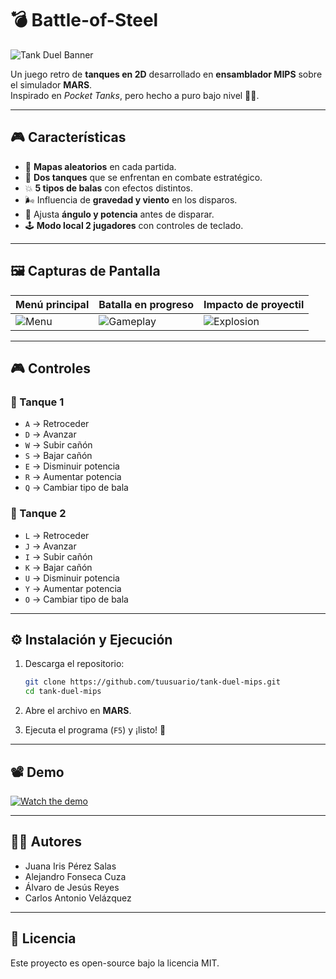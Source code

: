 
# 💣 Battle-of-Steel

![Tank Duel Banner](https://i.ibb.co/G9ZtqM7/tank-duel-banner.png)

Un juego retro de **tanques en 2D** desarrollado en **ensamblador MIPS** sobre el simulador **MARS**.  
Inspirado en *Pocket Tanks*, pero hecho a puro bajo nivel 💾🔥.

---

## 🎮 Características

- 🌄 **Mapas aleatorios** en cada partida.  
- 🤖 **Dos tanques** que se enfrentan en combate estratégico.  
- 💥 **5 tipos de balas** con efectos distintos.  
- 🌬️ Influencia de **gravedad y viento** en los disparos.  
- 🎯 Ajusta **ángulo y potencia** antes de disparar.  
- 🕹️ **Modo local 2 jugadores** con controles de teclado.

---

## 🖼️ Capturas de Pantalla

| Menú principal | Batalla en progreso | Impacto de proyectil |
|----------------|---------------------|-----------------------|
| ![Menu](https://i.ibb.co/nMTCPpN/menu.png) | ![Gameplay](https://i.ibb.co/NL9T7sL/gameplay.png) | ![Explosion](https://i.ibb.co/2ZwF8Vn/explosion.png) |

---

## 🎮 Controles

### 🔴 Tanque 1
- `A` → Retroceder  
- `D` → Avanzar  
- `W` → Subir cañón  
- `S` → Bajar cañón  
- `E` → Disminuir potencia  
- `R` → Aumentar potencia  
- `Q` → Cambiar tipo de bala  

### 🔵 Tanque 2
- `L` → Retroceder  
- `J` → Avanzar  
- `I` → Subir cañón  
- `K` → Bajar cañón  
- `U` → Disminuir potencia  
- `Y` → Aumentar potencia  
- `O` → Cambiar tipo de bala  

---

## ⚙️ Instalación y Ejecución

1. Descarga el repositorio:  
   ```bash
   git clone https://github.com/tuusuario/tank-duel-mips.git
   cd tank-duel-mips
   ```

2. Abre el archivo en **MARS**.
3. Ejecuta el programa (`F5`) y ¡listo! 🎉

---

## 📽️ Demo

[![Watch the demo](https://i.ibb.co/3mC7Byn/demo-thumb.png)](https://www.youtube.com/watch?v=dQw4w9WgXcQ)

---

## 👨‍💻 Autores

* Juana Iris Pérez Salas
* Alejandro Fonseca Cuza
* Álvaro de Jesús Reyes
* Carlos Antonio Velázquez

---

## 📜 Licencia

Este proyecto es open-source bajo la licencia MIT.


